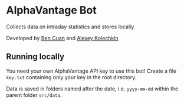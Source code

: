 # AlphaVantage Bot

Collects data on intraday statistics and stores locally.

Developed by [Ben Cuan](https://github.com/dbqeo) and [Alexey Kolechkin](https://github.com/kuxxe)

## Running locally

You need your own AlphaVantage API key to use this bot! Create a file `key.txt` containing only your key in the root directory.

Data is saved in folders named after the date, i.e. `yyyy-mm-dd` within the parent folder `src/data`.